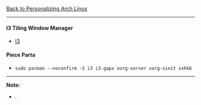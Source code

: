 [Back to Personalizing Arch Linux](../03-personalize-arch-linux.md)
***

#### I3 Tiling Window Manager
* [I3](https://wiki.archlinux.org/index.php/I3#From_tty)

#### Piece Parta
* `sudo pacman --noconfirm -S i3 i3-gaps xorg-server xorg-xinit sxhkb` 

---
__Note:__ 
* .  
